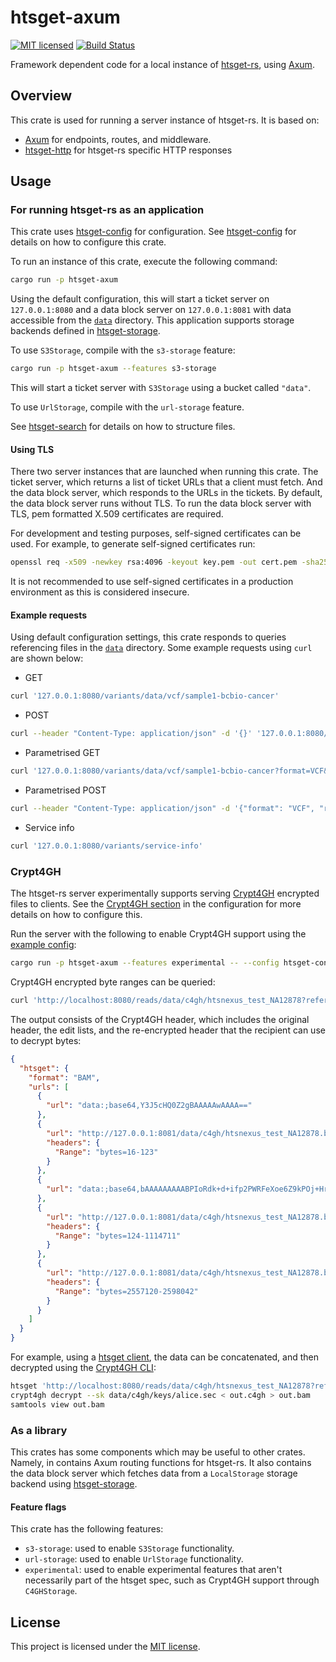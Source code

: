 # htsget-axum

[![MIT licensed][mit-badge]][mit-url]
[![Build Status][actions-badge]][actions-url]

[mit-badge]: https://img.shields.io/badge/license-MIT-blue.svg
[mit-url]: https://github.com/umccr/htsget-rs/blob/main/LICENSE
[actions-badge]: https://github.com/umccr/htsget-rs/actions/workflows/action.yml/badge.svg
[actions-url]: https://github.com/umccr/htsget-rs/actions?query=workflow%3Atests+branch%3Amain

Framework dependent code for a local instance of [htsget-rs], using [Axum][axum].

[htsget-rs]: https://github.com/umccr/htsget-rs
[axum]: https://github.com/tokio-rs/axum

## Overview

This crate is used for running a server instance of htsget-rs. It is based on:
* [Axum][axum] for endpoints, routes, and middleware.
* [htsget-http] for htsget-rs specific HTTP responses

[htsget-http]: ../htsget-http

## Usage

### For running htsget-rs as an application

This crate uses [htsget-config] for configuration. See [htsget-config] for details on how to configure this crate.

To run an instance of this crate, execute the following command:
```sh
cargo run -p htsget-axum
```
Using the default configuration, this will start a ticket server on `127.0.0.1:8080` and a data block server on `127.0.0.1:8081`
with data accessible from the [`data`][data] directory. This application supports storage backends defined in [htsget-storage].

To use `S3Storage`, compile with the `s3-storage` feature:
```sh
cargo run -p htsget-axum --features s3-storage
```
This will start a ticket server with `S3Storage` using a bucket called `"data"`.

To use `UrlStorage`, compile with the `url-storage` feature.

See [htsget-search] for details on how to structure files.

[htsget-config]: ../htsget-config
[data]: ../data
[htsget-search]: ../htsget-search
[htsget-storage]: ../htsget-storage

#### Using TLS

There two server instances that are launched when running this crate. The ticket server, which returns a list of ticket URLs that a client must fetch.
And the data block server, which responds to the URLs in the tickets. By default, the data block server runs without TLS. 
To run the data block server with TLS, pem formatted X.509 certificates are required.

For development and testing purposes, self-signed certificates can be used.
For example, to generate self-signed certificates run:

```sh
openssl req -x509 -newkey rsa:4096 -keyout key.pem -out cert.pem -sha256 -days 365 -nodes -subj '/CN=localhost'
```

It is not recommended to use self-signed certificates in a production environment 
as this is considered insecure.

#### Example requests

Using default configuration settings, this crate responds to queries referencing files in the [`data`][data] directory.
Some example requests using `curl` are shown below:

* GET

```sh
curl '127.0.0.1:8080/variants/data/vcf/sample1-bcbio-cancer'
```

* POST

```sh
curl --header "Content-Type: application/json" -d '{}' '127.0.0.1:8080/variants/data/vcf/sample1-bcbio-cancer'
```

* Parametrised GET

```sh
curl '127.0.0.1:8080/variants/data/vcf/sample1-bcbio-cancer?format=VCF&class=header'
```

* Parametrised POST

```sh
curl --header "Content-Type: application/json" -d '{"format": "VCF", "regions": [{"referenceName": "chrM"}]}' '127.0.0.1:8080/variants/data/vcf/sample1-bcbio-cancer'
```

* Service info

```sh
curl '127.0.0.1:8080/variants/service-info'
```

### Crypt4GH

The htsget-rs server experimentally supports serving [Crypt4GH][c4gh] encrypted files to clients. See the [Crypt4GH section][config-c4gh] in the configuration
for more details on how to configure this.

Run the server with the following to enable Crypt4GH support using the [example config][example-config]:

```sh
cargo run -p htsget-axum --features experimental -- --config htsget-config/examples/config-files/c4gh.toml
```

Crypt4GH encrypted byte ranges can be queried:

```sh
curl 'http://localhost:8080/reads/data/c4gh/htsnexus_test_NA12878?referenceName=11&start=5000000&end=5050000'
```

The output consists of the Crypt4GH header, which includes the original header, the edit lists, and the re-encrypted header that
the recipient can use to decrypt bytes:
```json
{
  "htsget": {
    "format": "BAM",
    "urls": [
      {
        "url": "data:;base64,Y3J5cHQ0Z2gBAAAAAwAAAA=="
      },
      {
        "url": "http://127.0.0.1:8081/data/c4gh/htsnexus_test_NA12878.bam.c4gh",
        "headers": {
          "Range": "bytes=16-123"
        }
      },
      {
        "url": "data:;base64,bAAAAAAAAABPIoRdk+d+ifp2PWRFeXoe6Z9kPOj+HrREhzxZ3QiDa2SYh+0Gy8aKpFic4MtTa+ywMpkHziJgojVbcmbvBAr3G7o01lDubsBW98aQ/U1AcalIUCp0fGNkrtdTBN4NaVNIdtQmbAAAAAAAAABPIoRdk+d+ifp2PWRFeXoe6Z9kPOj+HrREhzxZ3QiDa+xJ+yh+52zHvw8qQXMyCtqT6jTFvaYhRPw/6ZzvOdt98YPQgCcTIut58VeTGmR3ien0TdcQFxmfE10MH4qapF2blgjX"
      },
      {
        "url": "http://127.0.0.1:8081/data/c4gh/htsnexus_test_NA12878.bam.c4gh",
        "headers": {
          "Range": "bytes=124-1114711"
        }
      },
      {
        "url": "http://127.0.0.1:8081/data/c4gh/htsnexus_test_NA12878.bam.c4gh",
        "headers": {
          "Range": "bytes=2557120-2598042"
        }
      }
    ]
  }
}                       
```

For example, using a [htsget client][htsget-client], the data can be concatenated, and then decrypted using the [Crypt4GH CLI][crypt4gh-cli]:

```sh
htsget 'http://localhost:8080/reads/data/c4gh/htsnexus_test_NA12878?referenceName=11&start=5000000&end=5050000' > out.c4gh
crypt4gh decrypt --sk data/c4gh/keys/alice.sec < out.c4gh > out.bam
samtools view out.bam
```

### As a library

This crates has some components which may be useful to other crates. Namely, in contains Axum routing functions for
htsget-rs. It also contains the data block server which fetches data from a `LocalStorage` storage backend using [htsget-storage].

#### Feature flags

This crate has the following features:
* `s3-storage`: used to enable `S3Storage` functionality.
* `url-storage`: used to enable `UrlStorage` functionality.
* `experimental`: used to enable experimental features that aren't necessarily part of the htsget spec, such as Crypt4GH support through `C4GHStorage`.

## License

This project is licensed under the [MIT license][license].

[license]: LICENSE
[config-c4gh]: ../htsget-config/README.md#crypt4gh
[data-c4gh]: ../data/c4gh
[c4gh]: https://samtools.github.io/hts-specs/crypt4gh.pdf
[htsget-client]: https://htsget.readthedocs.io/en/stable/installation.html
[crypt4gh-cli]: https://github.com/ega-archive/crypt4gh-rust
[example-config]: ../htsget-config/examples/config-files/c4gh.toml